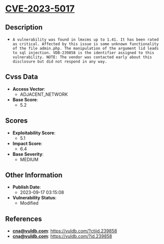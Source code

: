 
# [CVE-2023-5017](https://cve.mitre.org/cgi-bin/cvename.cgi?name=CVE-2023-5017)

## Description

- `A vulnerability was found in lmxcms up to 1.41. It has been rated as critical. Affected by this issue is some unknown functionality of the file admin.php. The manipulation of the argument lid leads to sql injection. VDB-239858 is the identifier assigned to this vulnerability. NOTE: The vendor was contacted early about this disclosure but did not respond in any way.`

## Cvss Data

- **Access Vector**:
  - ADJACENT_NETWORK
- **Base Score**:
  - 5.2

## Scores

- **Exploitability Score**:
  - 5.1
- **Impact Score**:
  - 6.4
- **Base Severity**:
  - MEDIUM

## Other Information

- **Publish Date**:
  - 2023-09-17 03:15:08
- **Vulnerability Status**:
  - Modified

## References

- **cna@vuldb.com**: https://vuldb.com/?ctiid.239858
- **cna@vuldb.com**: https://vuldb.com/?id.239858
